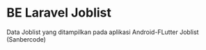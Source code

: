 # BE Laravel Joblist

Data Joblist yang ditampilkan pada aplikasi Android-FLutter Joblist (Sanbercode)
